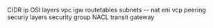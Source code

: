 CIDR
ip
OSI layers
vpc
igw
routetables
subnets   -- 
nat
eni
vcp peering
securiy layers
  security group
  NACL
transit gateway 
